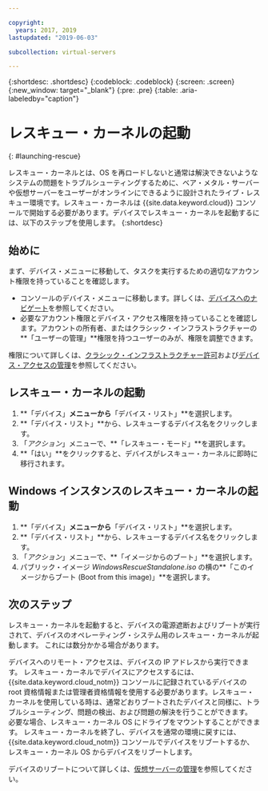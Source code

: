 ```yaml
---

copyright:
  years: 2017, 2019
lastupdated: "2019-06-03"

subcollection: virtual-servers

---
```


{:shortdesc: .shortdesc}
{:codeblock: .codeblock}
{:screen: .screen}
{:new_window: target="_blank"}
{:pre: .pre}
{:table: .aria-labeledby="caption"}


# レスキュー・カーネルの起動
{: #launching-rescue}

レスキュー・カーネルとは、OS を再ロードしないと通常は解決できないようなシステムの問題をトラブルシューティングするために、ベア・メタル・サーバーや仮想サーバーをユーザーがオンラインにできるように設計されたライブ・レスキュー環境です。レスキュー・カーネルは {{site.data.keyword.cloud}} コンソールで開始する必要があります。デバイスでレスキュー・カーネルを起動するには、以下のステップを使用します。
{:shortdesc}

## 始めに
まず、デバイス・メニューに移動して、タスクを実行するための適切なアカウント権限を持っていることを確認します。

* コンソールのデバイス・メニューに移動します。詳しくは、[デバイスへのナビゲート](/docs/vsi?topic=virtual-servers-navigating-devices)を参照してください。
* 必要なアカウント権限とデバイス・アクセス権限を持っていることを確認します。アカウントの所有者、またはクラシック・インフラストラクチャーの**「ユーザーの管理」**権限を持つユーザーのみが、権限を調整できます。

権限について詳しくは、[クラシック・インフラストラクチャー許可](/docs/iam?topic=iam-infrapermission#infrapermission)および[デバイス・アクセスの管理](/docs/vsi?topic=virtual-servers-managing-device-access)を参照してください。

## レスキュー・カーネルの起動

1. **「デバイス」**メニューから**「デバイス・リスト」**を選択します。
2. **「デバイス・リスト」**から、レスキューするデバイス名をクリックします。
3. 「*アクション*」メニューで、**「レスキュー・モード」**を選択します。
4. **「はい」**をクリックすると、デバイスがレスキュー・カーネルに即時に移行されます。

## Windows インスタンスのレスキュー・カーネルの起動

1. **「デバイス」**メニューから**「デバイス・リスト」**を選択します。
2. **「デバイス・リスト」**から、レスキューするデバイス名をクリックします。
3. 「*アクション*」メニューで、**「イメージからのブート」**を選択します。
4. パブリック・イメージ *WindowsRescueStandalone.iso* の横の**「このイメージからブート (Boot from this image)」**を選択します。

## 次のステップ
レスキュー・カーネルを起動すると、デバイスの電源遮断およびリブートが実行されて、デバイスのオペレーティング・システム用のレスキュー・カーネルが起動します。 これには数分かかる場合があります。

デバイスへのリモート・アクセスは、デバイスの IP アドレスから実行できます。 レスキュー・カーネルでデバイスにアクセスするには、{{site.data.keyword.cloud_notm}} コンソールに記録されているデバイスの root 資格情報または管理者資格情報を使用する必要があります。レスキュー・カーネルを使用している時は、通常どおりブートされたデバイスと同様に、トラブルシューティング、問題の検出、および問題の解決を行うことができます。 必要な場合、レスキュー・カーネル OS にドライブをマウントすることができます。 レスキュー・カーネルを終了し、デバイスを通常の環境に戻すには、{{site.data.keyword.cloud_notm}} コンソールでデバイスをリブートするか、レスキュー・カーネル OS からデバイスをリブートします。

デバイスのリブートについて詳しくは、[仮想サーバーの管理](/docs/vsi?topic=virtual-servers-managing-virtual-servers#managing-virtual-servers)を参照してください。
